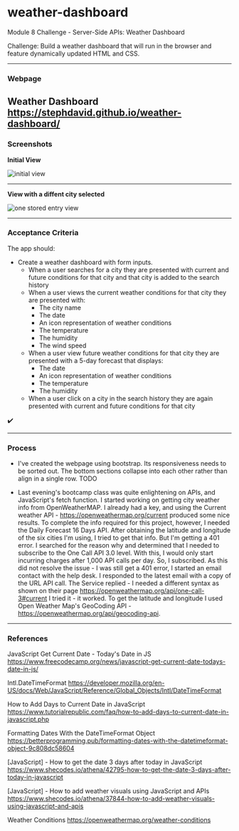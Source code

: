 # weather-dashboard
Module 8 Challenge - Server-Side APIs: Weather Dashboard  

Challenge: Build a weather dashboard that will run in the browser and feature dynamically updated HTML and CSS.

---

### Webpage

Weather Dashboard
https://stephdavid.github.io/weather-dashboard/
---

### Screenshots


**Initial View**

![initial view ](.png)

---

**View with a diffent city selected**

![one stored entry view ](.png)

---


### Acceptance Criteria

The app should:

* Create a weather dashboard with form inputs.
  * When a user searches for a city they are presented with current and future conditions for that city and that city is added to the search history
  * When a user views the current weather conditions for that city they are presented with:
    * The city name
    * The date
    * An icon representation of weather conditions
    * The temperature
    * The humidity
    * The wind speed
  * When a user view future weather conditions for that city they are presented with a 5-day forecast that displays:
    * The date
    * An icon representation of weather conditions
    * The temperature
    * The humidity
  * When a user click on a city in the search history they are again presented with current and future conditions for that city

✔️
 
---

### Process

* I've created the webpage using bootstrap. Its responsiveness needs to be sorted out. The bottom sections collapse into each other rather than align in a single row. TODO

* Last evening's bootcamp class was quite enlightening on APIs, and JavaScript's fetch function. I started working on getting city weather info from OpenWeatherMAP. I already had a key, and using the Current weather API - https://openweathermap.org/current produced some nice results. To complete the info required for this project, however, I needed the Daily Forecast 16 Days API. After obtaining the latitude and longitude of the six cities I'm using, I tried to get that info. But I'm getting a 401 error. I searched for the reason why and determined that I needed to subscribe to the One Call API 3.0 level. With this, I would only start incurring charges after 1,000 API calls per day. So, I subscribed. As this did not resolve the issue - I was still get a 401 error, I started an email contact with the help desk. I responded to the latest email with a copy of the URL API call. The Service replied - I needed a different syntax as shown on their page https://openweathermap.org/api/one-call-3#current I tried it - it worked. To get the latitude and longitude I used Open Weather Map's GeoCoding API - https://openweathermap.org/api/geocoding-api. 


---

### References

JavaScript Get Current Date - Today's Date in JS
https://www.freecodecamp.org/news/javascript-get-current-date-todays-date-in-js/<br>

Intl.DateTimeFormat
https://developer.mozilla.org/en-US/docs/Web/JavaScript/Reference/Global_Objects/Intl/DateTimeFormat<br>

How to Add Days to Current Date in JavaScript
https://www.tutorialrepublic.com/faq/how-to-add-days-to-current-date-in-javascript.php<br>

Formatting Dates With the DateTimeFormat Object
https://betterprogramming.pub/formatting-dates-with-the-datetimeformat-object-9c808dc58604<br>

[JavaScript] - How to get the date 3 days after today in JavaScript 
https://www.shecodes.io/athena/42795-how-to-get-the-date-3-days-after-today-in-javascript<br>

[JavaScript] - How to add weather visuals using JavaScript and APIs 
https://www.shecodes.io/athena/37844-how-to-add-weather-visuals-using-javascript-and-apis<br>

Weather Conditions
https://openweathermap.org/weather-conditions<br>

